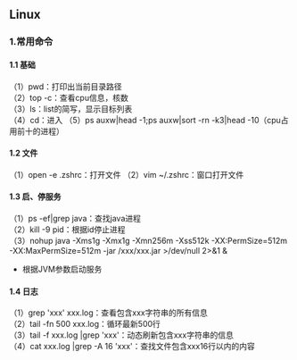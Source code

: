 ## Linux

### 1.常用命令
#### 1.1 基础
（1）pwd：打印出当前目录路径  
（2）top -c：查看cpu信息，核数  
（3）ls：list的简写，显示目标列表  
（4）cd：进入
（5）ps auxw|head -1;ps auxw|sort -rn -k3|head -10（cpu占用前十的进程）

#### 1.2 文件
（1）open -e .zshrc：打开文件
（2）vim ~/.zshrc：窗口打开文件

#### 1.3 启、停服务
（1）ps -ef|grep java：查找java进程  
（2）kill -9 pid：根据id停止进程  
（3）nohup java -Xms1g -Xmx1g -Xmn256m -Xss512k -XX:PermSize=512m -XX:MaxPermSize=512m -jar /xxx/xxx.jar >/dev/null 2>&1 &
- 根据JVM参数启动服务

#### 1.4 日志
（1）grep 'xxx' xxx.log：查看包含xxx字符串的所有信息  
（2）tail -fn 500 xxx.log：循环最新500行  
（3）tail -f xxx.log |grep 'xxx'：动态刷新包含xxx字符串的信息  
（4）cat xxx.log |grep -A 16 'xxx'：查找文件包含xxx16行以内的内容  


